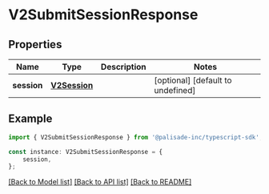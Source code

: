 # V2SubmitSessionResponse


## Properties

Name | Type | Description | Notes
------------ | ------------- | ------------- | -------------
**session** | [**V2Session**](V2Session.md) |  | [optional] [default to undefined]

## Example

```typescript
import { V2SubmitSessionResponse } from '@palisade-inc/typescript-sdk';

const instance: V2SubmitSessionResponse = {
    session,
};
```

[[Back to Model list]](../README.md#documentation-for-models) [[Back to API list]](../README.md#documentation-for-api-endpoints) [[Back to README]](../README.md)

